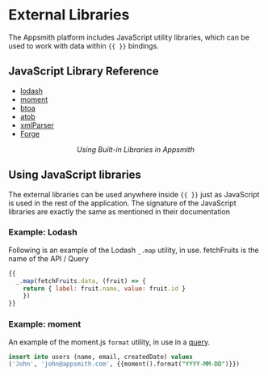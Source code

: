 # External Libraries

The Appsmith platform includes JavaScript utility libraries, which can be used to work with data within `{{ }}` bindings.

## JavaScript Library Reference

* [lodash](https://lodash.com/docs/4.17.15)
* [moment](https://momentjs.com/docs/)
* [btoa](https://github.com/dankogai/js-base64#readme)
* [atob](https://github.com/dankogai/js-base64#readme)
* [xmlParser](https://github.com/NaturalIntelligence/fast-xml-parser/blob/master/docs/v3/docs.md)
* [Forge](https://github.com/digitalbazaar/forge)

 <figure>
 <object data="https://www.youtube.com/embed/tqJna718tj4?autoplay=0" width='860px' height='515px'></object>
 <figcaption align="center"><i>Using Built-in Libraries in Appsmith</i></figcaption>
</figure> 


## Using JavaScript libraries

The external libraries can be used anywhere inside `{{ }}` just as JavaScript is used in the rest of the application. The signature of the JavaScript libraries are exactly the same as mentioned in their documentation

### Example: Lodash

Following is an example of the Lodash `_.map` utility, in use. fetchFruits is the name of the API / Query

```javascript
{{
  _.map(fetchFruits.data, (fruit) => { 
    return { label: fruit.name, value: fruit.id } 
    })
}}
```

### Example: moment

An example of the moment.js `format` utility, in use in a [query](../data-access-and-binding/querying-a-database/).

```sql
insert into users (name, email, createdDate) values 
('John', 'john@appsmith.com', {{moment().format("YYYY-MM-DD")}})
```
